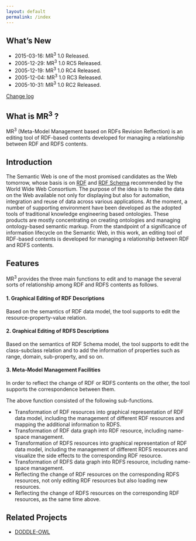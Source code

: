 ```yaml
---
layout: default
permalink: /index
---
```


## What’s New
* 2015-03-16: MR<sup>3</sup> 1.0 Released.
* 2005-12-29: MR<sup>3</sup> 1.0 RC5 Released.
* 2005-12-19: MR<sup>3</sup> 1.0 RC4 Released.
* 2005-12-04: MR<sup>3</sup> 1.0 RC3 Released.
* 2005-10-31: MR<sup>3</sup> 1.0 RC2 Released.

[Change log](https://github.com/mr-3/MR3/commits/master)

## What is MR<sup>3</sup> ?
MR<sup>3</sup> (Meta-Model Management based on RDFs Revision Reflection) is an editing tool of RDF-based contents developed for managing a relationship between RDF and RDFS contents.

## Introduction
The Semantic Web is one of the most promised candidates as the Web tomorrow, whose basis is on [RDF](http://www.w3.org/TR/rdf-syntax-grammar/) and [RDF Schema](http://www.w3.org/TR/rdf-schema/) recommended by the World Wide Web Consortium. The purpose of the idea is to make the data on the Web available not only for displaying but also for automation, integration and reuse of data across various applications. At the moment, a number of supporting environment have been developed as the adopted tools of traditional knowledge engineering based ontologies. These products are mostly concentrating on creating ontologies and managing ontology-based semantic markup. From the standpoint of a significance of information lifecycle on the Semantic Web, in this work, an editing tool of RDF-based contents is developed for managing a relationship between RDF and RDFS contents.

## Features
MR<sup>3</sup> provides the three main functions to edit and to manage the several sorts of relationship among RDF and RDFS contents as follows.

#### 1. Graphical Editing of RDF Descriptions
Based on the semantics of RDF data model, the tool supports to edit the resource-property-value relation.

#### 2. Graphical Editing of RDFS Descriptions
Based on the semantics of RDF Schema model, the tool supports to edit the class-subclass relation and to add the information of properties such as range, domain, sub-property, and so on.

#### 3. Meta-Model Management Facilities
In order to reflect the change of RDF or RDFS contents on the other, the tool supports the correspondence between them.

The above function consisted of the following sub-functions.

* Transformation of RDF resources into graphical representation of RDF data model, including the management of different RDF resources and mapping the additional information to RDFS.
* Transformation of RDF data graph into RDF resource, including name-space management.
* Transformation of RDFS resources into graphical representation of RDF data model, including the management of different RDFS resources and visualize the side effects to the corresponding RDF resource.
* Transformation of RDFS data graph into RDFS resource, including name-space management.
* Reflecting the change of RDF resources on the corresponding RDFS resources, not only editing RDF resources but also loading new resources.
* Reflecting the change of RDFS resources on the corresponding RDF resources, as the same time above.


## Related Projects
* [DODDLE-OWL](http://doddle-owl.org/)


